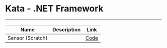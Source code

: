 # Kata - .NET Framework
---
|Name|Description|Link|
|---|---|---|
|Sensor (Scratch)||[Code](./sensor/kata.sensor.scratch)|